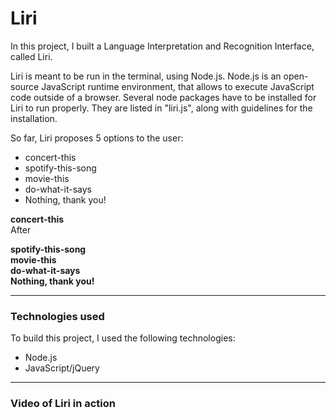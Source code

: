 # Liri 

In this project, I built a Language Interpretation and Recognition Interface, called Liri.

Liri is meant to be run in the terminal, using Node.js. Node.js is an open-source JavaScript runtime environment, that allows to execute JavaScript code outside of a browser. Several node packages have to be installed for Liri to run properly. They are listed in "liri.js", along with guidelines for the installation.

So far, Liri proposes 5 options to the user:
- concert-this
- spotify-this-song
- movie-this
- do-what-it-says
- Nothing, thank you!

**concert-this**<br>
After 

**spotify-this-song**<br>
**movie-this**<br>
**do-what-it-says**<br>
**Nothing, thank you!**<br>

---

### Technologies used

To build this project, I used the following technologies:

- Node.js
- JavaScript/jQuery

---

### Video of Liri in action











